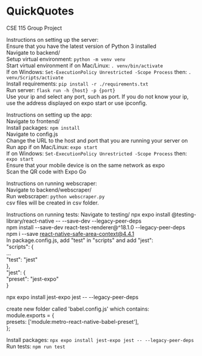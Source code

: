 # QuickQuotes
CSE 115 Group Project

Instructions on setting up the server:  
Ensure that you have the latest version of Python 3 installed  
Navigate to backend/  
Setup virtual environment: ```python -m venv venv```  
Start virtual environment if on Mac/Linux: ```. venv/bin/activate```  
If on Windows: ```Set-ExecutionPolicy Unrestricted -Scope Process``` then: ```. venv/Scripts/activate```  
Install requirements: ```pip install -r ./requirements.txt```  
Run server: ```flask run -h {host} -p {port}```  
Use your ip and select any port, such as port. If you do not know your ip, use the address displayed on expo start or use ipconfig.  

Instructions on setting up the app:  
Navigate to frontend/  
Install packages: ```npm install```  
Navigate to config.js  
Change the URL to the host and port that you are running your server on  
Run app if on Mac/Linux: ```expo start```  
If on Windows: ```Set-ExecutionPolicy Unrestricted -Scope Process``` then: ```expo start```  
Ensure that your mobile device is on the same network as expo  
Scan the QR code with Expo Go  

Instructions on running webscraper:  
Navigate to backend/webscraper/  
Run webscraper: ```python webscraper.py```  
csv files will be created in csv folder.

Instructions on running tests:
Navigate to testing/ 
npx expo install @testing-library/react-native -- --save-dev --legacy-peer-deps  
npm install --save-dev react-test-renderer@^18.1.0 --legacy-peer-deps  
npm i --save react-native-safe-area-context@4.4.1  
In package.config.js, add "test" in "scripts" and add "jest":  
"scripts": {  
    ...  
    "test": "jest"  
},  
"jest": {  
    "preset": "jest-expo"  
}  

npx expo install jest-expo jest -- --legacy-peer-deps  

create new folder called 'babel.config.js' which contains:  
module.exports = {  
  presets: ['module:metro-react-native-babel-preset'],  
};  

Install packages: ```npx expo install jest-expo jest -- --legacy-peer-deps```     
Run tests: ```npm run test```  
